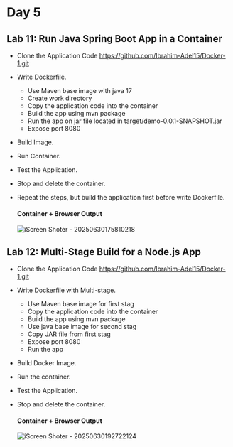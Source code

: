 # Day 5 
## Lab 11: Run Java Spring Boot App in a Container
- Clone the Application Code https://github.com/Ibrahim-Adel15/Docker-1.git
- Write Dockerfile.
  - Use Maven base image with java 17
  - Create work directory
  - Copy the application code into the container
  - Build the app using mvn package
  - Run the app on jar file located in target/demo-0.0.1-SNAPSHOT.jar
  - Expose port 8080
- Build Image.
- Run Container.
- Test the Application.
- Stop and delete the container.
- Repeat the steps, but build the application first before write Dockerfile.

  

  #### Container + Browser Output


  ![iScreen Shoter - 20250630175810218](https://github.com/user-attachments/assets/a175f98b-13e9-4fc2-bfd2-d7aaa2c97307)



## Lab 12: Multi-Stage Build for a Node.js App
- Clone the Application Code https://github.com/Ibrahim-Adel15/Docker-1.git
- Write Dockerfile with Multi-stage.
  - Use Maven base image for first stag
  - Copy the application code into the container
  - Build the app using mvn package
  - Use java base image for second stag
  - Copy JAR file from first stag
  - Expose port 8080
  - Run the app
- Build Docker Image.
- Run the container.
- Test the Application.
- Stop and delete the container.

  

  #### Container + Browser Output


  ![iScreen Shoter - 20250630192722124](https://github.com/user-attachments/assets/fee9543e-f12b-487a-874e-6416929b16de)

